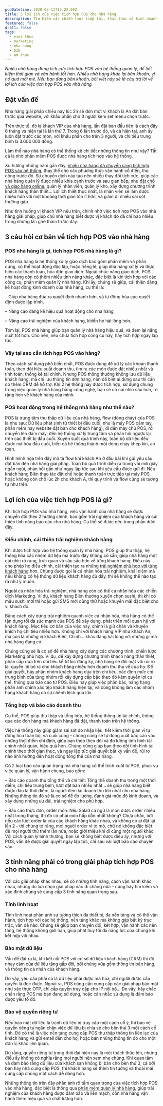 ```yaml
---
pubDatetime: 2020-03-11T15:22:00Z
title: 3 lợi ích của việc tích hợp POS cho nhà hàng
description: Tìm hiểu các chiến lược tiếp thị, khai thác và kinh doanh nhà hàng hiệu quả trong chuỗi bài viết sau của nhavantuonglai để áp dụng và đem lại hiệu quả thiết thực cho giải pháp của bạn.
featured: false
draft: false
tags:
  - viet thue
  - marketing
  - nha hang
  - b2b
  - am thuc
---
```


_Nhiều nhà hàng đang tích cực tích hợp POS vào hệ thống quản lý, để tiết kiệm thời gian và vận hành tốt hơn. Nhiều nhà hàng khác lại băn khoăn, vì nó quá mới mẻ. Nếu bạn đang băn khoăn, bài viết này sẽ là câu trả lời về lợi ích của việc tích hợp POS vào nhà hàng._

## Đặt vấn đề

Nhà hàng giải pháp chiều nay lúc 2h sẽ đón một vị khách là An đặt bàn trước qua website, với khẩu phần cho 3 người kèm set menu chọn trước.

Trên thực tế, đó là khách VIP của nhà hàng, lần đặt bàn đầu tiên là cách đây 6 tháng và hiện tại là lần thứ 7. Trong 6 lần trước đó, và cả hiện tại, anh ấy luôn đặt trước các món, với khẩu phần cho trên 3 người, và chi tiêu trung bình là 3.600.000 đồng.

Làm thế nào nhà hàng có thể thống kê chi tiết những thông tin như vậy? Tất cả là nhờ phần mềm POS được nhà hàng tích hợp vào hệ thống.

Xu hướng những năm gần đây, [nhiều nhà hàng đã chuyển sang tích hợp POS vào hệ thống](https://bluejaypos.vn/article/tim-hieu-nhung-xu-huong-hien-tai-va-tuong-lai-cua-he-thong-pos-cho-nha-hang), thay thế cho các phương thức vận hành cổ điển, thủ công trước đó. Sự chuyển dịch này tạo nên nhiều thay đổi tích cực, giúp các nhà hàng quản lý được nhiều khía cạnh trước và sau gian bếp, như [đặt chỗ và giao hàng online](https://bluejaypos.vn/article/6-cach-toi-uu-dat-do-an-truc-tuyen-cho-cac-nha-hang-de-giu-chan-khach-hang-hieu-qua), quản lý nhân viên, quản lý kho, xây dựng chương trình khách hàng thân thiết… Lợi ích thiết thực nhất, là nhân viên sẽ làm được nhiều hơn với một khoảng thời gian tốn ít hơn, và giảm đi nhiều sai sót thường gặp.

Như tình huống vị khách VIP nêu trên, chính nhờ việc tích hợp POS vào nhà hàng giải pháp, giúp chủ nhà hàng biết được vị khách đó đã chi bao nhiêu trong những lần ghé thăm trước đây.

## 3 câu hỏi cơ bản về tích hợp POS vào nhà hàng

### POS nhà hàng là gì, tích hợp POS nhà hàng là gì?

POS nhà hàng là hệ thống xử lý giao dịch bao gồm phần mềm và phần cứng, có thể hoạt động độc lập, hoặc riêng lẻ, giúp nhà hàng xử lý và thực hiện các thanh toán, hóa đơn giao dịch. Ngoài chức năng giao dịch, POS nhà hàng còn có thêm nhiều tính năng khác, đặc biệt là khi tích hợp với các công cụ, phần mềm quản lý nhà hàng. Khi ấy, chúng sẽ giúp, cải thiện đáng kể hoạt động kinh doanh của nhà hàng, cụ thể là:

– Giúp nhà hàng đưa ra quyết định nhanh hơn, và tự động hóa các quyết định được lập trình.

– Nâng cao đáng kể hiệu quả hoạt động cho nhà hàng

– Nâng cao trải nghiệm của khách hàng, khiến họ hài lòng hơn.

Tóm lại, POS nhà hàng giúp bạn quản lý nhà hàng hiệu quả, và đem lại năng suất tốt hơn. Cho nên, nếu chưa tích hợp công cụ này, hãy tích hợp ngay lập tức.

### Vậy tại sao cần tích hợp POS vào hàng?

Theo cách sử dụng phổ biến nhất, POS được dùng để xử lý các khoản thanh toán, theo dõi hiệu suất doanh thu, tìm ra các món được đặt nhiều nhất và tính toán, thống kê tài chính. Nhưng POS thông thường không lưu dữ liệu khách hàng, mà chỉ lưu thông tin đơn hàng, nên để biết ai đứng sau thì cần có thêm CRM để hỗ trợ. Khi 2 hệ thống này được tích hợp, sử dụng chung trong việc quản lý nhà hàng bằng công nghệ, bạn sẽ có cái nhìn sâu hơn, rõ ràng hơn về khách hàng của mình.

### POS hoạt động trong hệ thống nhà hàng như thế nào?

POS là trung tâm thu thập dữ liệu của nhà hàng, flow (dòng chảy) của POS là như sau: Dữ liệu phát sinh từ thiết bị đầu cuối, như là máy POS cầm tay, phần mềm hay website đặt bàn cho khách hàng), đi đến máy chủ POS, rồi chuyển lên đám mây, đến hệ thống xử lý trung tâm và phản hồi ngược lại trên các thiết bị đầu cuối. Xuyên suốt quá trình này, toàn bộ dữ liệu đều được mã hóa đầu cuối, biến cả hệ thống thành một dòng chảy khép kín, an toàn.

Hình minh họa trên đây mô tả flow khi khách An ở đầu bài khi gửi yêu cầu đặt bàn đến nhà hàng giải pháp. Toàn bộ quá trình diễn ra trong vài mili giây ngắn ngủi, phản hồi gần như ngay lập tức sau khi yêu cầu được gửi đi. Nếu khách hàng Biên thao tác đặt chỗ hoặc thanh toán trực tiếp tại máy POS, hoặc không còn chỗ lúc 2h cho khách A, thì quy trình và flow cũng sẽ tương tự như trên.

## Lợi ích của việc tích hợp POS là gì?

Khi tích hợp POS vào nhà hàng, việc vận hành của nhà hàng sẽ được chuyển đổi theo 2 hướng chính, bao gồm trải nghiệm của khách hàng và cải thiện tính năng báo cáo cho nhà hàng. Cụ thể sẽ được nêu trong phần dưới đây.

### Điều chỉnh, cải thiện trải nghiệm khách hàng

Khi được tích hợp vào hệ thống quản lý nhà hàng, POS giúp thu thập, hệ thống hóa các nhóm dữ liệu mà trước đây không có sẵn, giúp nhà hàng một cái nhìn rõ ràng, trực quan và sâu sắc hơn về từng khách hàng. Điều này cho phép họ điều chỉnh, cải thiện tạo ra những [trải nghiệm phù hợp với từng khách hàng](https://bluejaypos.vn/article/4-giai-phap-cong-nghe-de-dam-bao-trai-nghiem-khach-hang-va-giu-chan-nhan-vien-cho-cac-nha-hang) hơn. Chúng được gọi là cá nhân hóa trải nghiệm, khái niệm mà nếu không có hệ thống dữ liệu khách hàng đủ đầy, thì sẽ không thể nào tạo ra như ý muốn.

Ngoài cá nhân hóa trải nghiệm, nhà hàng còn có thể cá nhân hóa các chiến dịch Marketing. Ví dụ, khách hàng Biên thường xuyên chọn sushi, thì khi có mẫu sushi mới thì hoặc gửi SMS mời dùng thử hoặc khuyến mãi đặc biệt cho vị khách đó.

Bằng cách xây dựng trải nghiệm quanh việc cá nhân hóa, nhà hàng có thể tận dụng tối đa sức mạnh của POS để xây dựng, phát triển mối quan hệ với khách hàng. Mục tiêu cơ bản của việc này, chính là giữ chân và khuyến khích họ chi tiêu nhiều hơn. Không chỉ với khách hàng VIP như khách An, mà còn là những vị khách Biên, Chính… khác đang hài lòng với những gì mà nhà hàng đang có.

Chúng cũng sẽ là cơ sở để nhà hàng xây dựng các chương trình, chiến lược Marketing phù hợp. Ví dụ, để xây dựng chương trình khách hàng thân thiết, phân cấp dựa trên chi tiêu kể từ lúc đăng ký, nhà hàng sẽ đối mặt với rủi ro là: quyền lợi bỏ ra cho khách hàng nhiều hơn doanh thu thu về của họ. Để giải quyết, hãy phân nhóm khách hàng dựa trên chi tiêu, xác định mức chi trung bình của từng nhóm rồi xây dựng cấp bậc theo đó kèm quyền lợi cụ thể, thông qua báo cáo từ POS. Điều này giúp việc phân bậc, nâng hạng phản ánh chính xác tệp khách hàng hiện tại, và cũng không làm các nhóm hạng khách hàng có sự chênh lệch quá lớn.

### Tổng hợp và báo cáo doanh thu

Cụ thể, POS giúp thu thập và tổng hợp, hệ thống thông tin tài chính, thông qua các đơn hàng mà khách hàng đã đặt, thanh toán trên hệ thống.

Việc hệ thống này giúp giảm sai sót do nhập liệu, tiết kiệm thời gian vì tự động hóa toàn bộ, và cuối cùng – chúng cũng sẽ tự động xuất báo cáo vào những thời điểm chỉ định, giúp bạn theo theo dõi và đo lường tình hình tài chính nhất quán, hiệu quả hơn. Chúng cũng giúp bạn theo dõi tình hình tài chính theo thời gian thực, và ngay lập tức giải quyết bất kỳ vấn đề, rủi ro nào ảnh hưởng đến hoạt động tổng thể của nhà hàng.

Có 2 loại báo cáo quan trọng mà nhà hàng có thể trích xuất từ POS, phục vụ việc quản lý, vận hành chung, bao gồm:

– Báo cáo doanh thu tổng thể và chi tiết: Tổng thể doanh thu trong một thời điểm, chi tiêu trung bình, lượt đặt bàn nhiều nhất… sẽ giúp nhà hàng biết được đâu là thời điểm, là người đem lại doanh thu lớn nhất cho nhà hàng. Những thông tin đó sẽ là cơ sở để đo lường, đánh giá mức độ kinh doanh, và xây dựng những ưu đãi, trải nghiệm cho phù hợp.

– Báo cáo thực đơn, order món: Nếu Salad cá ngừ là món được order nhiều nhất trong tháng, thì đó có phải món hấp dẫn nhất không? Chưa chắc, bởi nếu các lượt order là của các khách hàng khác nhau, và không có ai đặt lại lần 2 – thì chứng tỏ rằng, mọi người order vì tò mò, chứ nó không đặc biệt để mọi người thử thêm lần nữa, hoặc giới thiệu khi đi cùng một người khác. Với cách quản lý bình thường, bạn sẽ không biết được điều ấy, nhưng với POS, vấn đề được giải quyết ngay lập tức, chỉ sau vài lượt báo cáo chuyên sâu.

## 3 tính năng phải có trong giải pháp tích hợp POS cho nhà hàng

Với các giải pháp khác nhau, sẽ có những tính năng, cách vận hành khác nhau, nhưng dù lựa chọn giải pháp nào đi chăng nữa – cũng hãy tìm kiếm và xác định chúng sẽ cung cấp 3 tính năng quan trọng sau.

### Tính linh hoạt

Tính linh hoạt phản ánh sự tương thích đa thiết bị, đa nền tảng và có thể vận hành, tích hợp với các hệ thống, nền tảng khác mà không gặp bất kỳ trục trặc, vấn đề nào. Chúng sẽ giúp bạn chuyển đổi, kết hợp, vận hành các nền tảng, hệ thống không giới hạn, giúp phát huy tối đa năng lực của chúng khi kết hợp với nhau.

### Bảo mật dữ liệu

Vấn đề đặt ra là, khi kết nối POS với cơ sở dữ liệu khách hàng (CRM) thì độ nhạy cảm của dữ liệu tăng gấp đôi, bởi chúng vừa gồm thông tin bán hàng, và thông tin cá nhân của khách hàng.

Do vậy, yêu cầu phải có là dữ liệu phải được mã hóa, chỉ người được cấp quyền là đọc được. Ngoài ra, POS cũng cần cung cấp các giải pháp bảo mật như xác thực OTP, chỉ cấp quyền truy cập cho IP nội bộ… Do vậy, hãy chắc chắn rằng POS mà bạn đang sử dụng, hoặc cân nhắc sử dụng là đảm bảo được yếu tố đó.

### Bảo vệ quyền riêng tư

Nếu bảo mật dữ liệu là tránh dữ liệu bị truy cập một cách cố ý, thì bảo vệ quyền riêng tư ngăn chặn việc dữ liệu bị chia sẻ cho bên thứ 3 một cách cố tình. Đó có thể là việc nền tảng cung cấp POS thu thập thông tin liên lạc của khách hàng và gửi email đến cho họ, hoặc bán những thông tin đó cho một đơn vị khác liên quan.

Dù rằng, quyền riêng tư trong thời đại hiện nay là một thách thức lớn, nhưng điều ấy không có nghĩa rằng mọi người nên xem nhẹ chúng. Khi quan tâm và đảm bảo rằng dữ liệu của khách sạn không bị bán cho bên thứ 3, cả bởi bạn hay nhà cung cấp POS, thì khách hàng sẽ thêm tin tưởng và thoải mái cung cấp chúng một cách dễ dàng hơn.

Những thông tin trên đây phản ánh rõ tầm quan trọng của việc tích hợp POS vào nhà hàng, đặc biệt là thông qua [phần mềm quản lý nhà hàng](https://bluejaypos.vn/article/tam-quan-trong-cua-phan-mem-quan-ly-nha-hang), giúp trải nghiệm của khách hàng được đảm bảo và liền mạch, còn nhà hàng vận hành thêm hiệu quả và chất lượng hơn.
